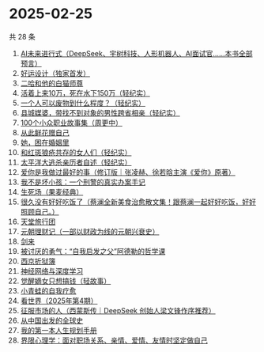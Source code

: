# 2025-02-25

共 28 条

<!-- BEGIN WEREAD -->
<!-- 最后更新时间 2025-02-25 19:12:48 +0800 -->
1. [AI未来进行式（DeepSeek、宇树科技、人形机器人、AI面试官……本书全部预言）](https://weread.qq.com/web/bookDetail/0bc32b20813ab6d9fg0114c1)
1. [好运设计（独家首发）](https://weread.qq.com/web/bookDetail/6ef32e40813ab8e9bg014638)
1. [二哈和他的白猫师尊](https://weread.qq.com/web/bookDetail/c1732d00813ab9af3g0196d0)
1. [活着上来10万，死在水下150万（轻纪实）](https://weread.qq.com/web/bookDetail/bba32680813ab9ae3g010241)
1. [一个人可以废物到什么程度？（轻纪实）](https://weread.qq.com/web/bookDetail/783324e0813ab9b06g018543)
1. [县城媒婆，带找不到对象的男性跨省相亲（轻纪实）](https://weread.qq.com/web/bookDetail/ce532d70813ab9af4g014af3)
1. [100个小众职业故事集（周更中）](https://weread.qq.com/web/bookDetail/6d832b40813ab9a86g01102d)
1. [从此鲜花赠自己](https://weread.qq.com/web/bookDetail/04332240813ab9a8bg011a38)
1. [她，困在婚姻里](https://weread.qq.com/web/bookDetail/a4032760813ab9acbg019c58)
1. [和红斑狼疮共存的女人们（轻纪实）](https://weread.qq.com/web/bookDetail/65932040813ab9ae1g019d4e)
1. [太平洋大逃杀亲历者自述（轻纪实）](https://weread.qq.com/web/bookDetail/ddf32850813ab9b05g019502)
1. [爱你是我做过最好的事（修订版｜张凌赫、徐若晗主演《爱你》原著）](https://weread.qq.com/web/bookDetail/bc8321105e217abc8d72cf1)
1. [我不是坏小孩：一个刑警的真实办案手记](https://weread.qq.com/web/bookDetail/d2832000813ab974cg011e42)
1. [生死场（果麦经典）](https://weread.qq.com/web/bookDetail/c8b32d1071913d8dc8b9a89)
1. [很久没有好好吃饭了（蔡澜全新美食治愈散文集！跟蔡澜一起好好吃饭，好好照顾自己。）](https://weread.qq.com/web/bookDetail/741329d0813ab9aacg0102d2)
1. [天堂旅行团](https://weread.qq.com/web/bookDetail/1cc32510726d716d1cc2484)
1. [元朝理财记（一部以财政为线的元朝兴衰史）](https://weread.qq.com/web/bookDetail/93432de0813ab9aacg011ef7)
1. [剑来](https://weread.qq.com/web/bookDetail/8e5326b07153adcf8e53d42)
1. [被讨厌的勇气：“自我启发之父”阿德勒的哲学课](https://weread.qq.com/web/bookDetail/8b9329607186dc198b9bdab)
1. [西京折狱簿](https://weread.qq.com/web/bookDetail/f4a32c50813ab99ecg013294)
1. [神经网络与深度学习](https://weread.qq.com/web/bookDetail/74732bb0813ab98e0g016e10)
1. [觉醒嫡女只想搞钱（轻故事）](https://weread.qq.com/web/bookDetail/d7032ff0813ab9accg01340d)
1. [小青蛙的自我疗愈](https://weread.qq.com/web/bookDetail/2ea32390813ab9a9eg014f4c)
1. [看世界（2025年第4期）](https://weread.qq.com/web/bookDetail/51332480813ab9b1cg0115f2)
1. [征服市场的人（西蒙斯传｜DeepSeek 创始人梁文锋作序推荐）](https://weread.qq.com/web/bookDetail/57d322107228916857ddb4f)
1. [从中国出发的全球史](https://weread.qq.com/web/bookDetail/4d932f90813ab97d4g0180b1)
1. [我的第一本人生规划手册](https://weread.qq.com/web/bookDetail/ccd32c507248ef23ccd6275)
1. [界限心理学：面对职场关系、亲情、爱情、友情时坚定做自己](https://weread.qq.com/web/bookDetail/d5632fc0813ab6e28g014ccc)
<!-- END WEREAD -->